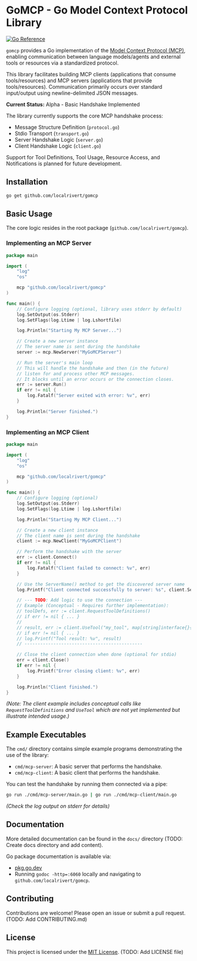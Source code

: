 # GoMCP - Go Model Context Protocol Library

[![Go Reference](https://pkg.go.dev/badge/github.com/localrivert/gomcp.svg)](https://pkg.go.dev/github.com/localrivert/gomcp)

<!-- TODO: Add build status badge once CI is set up -->
<!-- TODO: Add code coverage badge once tests are added -->

`gomcp` provides a Go implementation of the [Model Context Protocol (MCP)](https://modelcontextprotocol.io/introduction), enabling communication between language models/agents and external tools or resources via a standardized protocol.

This library facilitates building MCP clients (applications that consume tools/resources) and MCP servers (applications that provide tools/resources). Communication primarily occurs over standard input/output using newline-delimited JSON messages.

**Current Status:** Alpha - Basic Handshake Implemented

The library currently supports the core MCP handshake process:

- Message Structure Definition (`protocol.go`)
- Stdio Transport (`transport.go`)
- Server Handshake Logic (`server.go`)
- Client Handshake Logic (`client.go`)

Support for Tool Definitions, Tool Usage, Resource Access, and Notifications is planned for future development.

## Installation

```bash
go get github.com/localrivert/gomcp
```

## Basic Usage

The core logic resides in the root package (`github.com/localrivert/gomcp`).

### Implementing an MCP Server

```go
package main

import (
	"log"
	"os"

	mcp "github.com/localrivert/gomcp"
)

func main() {
	// Configure logging (optional, library uses stderr by default)
	log.SetOutput(os.Stderr)
	log.SetFlags(log.Ltime | log.Lshortfile)

	log.Println("Starting My MCP Server...")

	// Create a new server instance
	// The server name is sent during the handshake
	server := mcp.NewServer("MyGoMCPServer")

	// Run the server's main loop
	// This will handle the handshake and then (in the future)
	// listen for and process other MCP messages.
	// It blocks until an error occurs or the connection closes.
	err := server.Run()
	if err != nil {
		log.Fatalf("Server exited with error: %v", err)
	}

	log.Println("Server finished.")
}

```

### Implementing an MCP Client

```go
package main

import (
	"log"
	"os"

	mcp "github.com/localrivert/gomcp"
)

func main() {
	// Configure logging (optional)
	log.SetOutput(os.Stderr)
	log.SetFlags(log.Ltime | log.Lshortfile)

	log.Println("Starting My MCP Client...")

	// Create a new client instance
	// The client name is sent during the handshake
	client := mcp.NewClient("MyGoMCPClient")

	// Perform the handshake with the server
	err := client.Connect()
	if err != nil {
		log.Fatalf("Client failed to connect: %v", err)
	}

	// Use the ServerName() method to get the discovered server name
	log.Printf("Client connected successfully to server: %s", client.ServerName())

	// --- TODO: Add logic to use the connection ---
	// Example (Conceptual - Requires further implementation):
	// toolDefs, err := client.RequestToolDefinitions()
	// if err != nil { ... }
	//
	// result, err := client.UseTool("my_tool", map[string]interface{}{"param": "value"})
	// if err != nil { ... }
	// log.Printf("Tool result: %v", result)
	// ---------------------------------------------

	// Close the client connection when done (optional for stdio)
	err = client.Close()
	if err != nil {
		log.Printf("Error closing client: %v", err)
	}

	log.Println("Client finished.")
}
```

_(Note: The client example includes conceptual calls like `RequestToolDefinitions` and `UseTool` which are not yet implemented but illustrate intended usage.)_

## Example Executables

The `cmd/` directory contains simple example programs demonstrating the use of the library:

- `cmd/mcp-server`: A basic server that performs the handshake.
- `cmd/mcp-client`: A basic client that performs the handshake.

You can test the handshake by running them connected via a pipe:

```bash
go run ./cmd/mcp-server/main.go | go run ./cmd/mcp-client/main.go
```

_(Check the log output on stderr for details)_

## Documentation

More detailed documentation can be found in the `docs/` directory (TODO: Create docs directory and add content).

Go package documentation is available via:

- [pkg.go.dev](https://pkg.go.dev/github.com/localrivert/gomcp)
- Running `godoc -http=:6060` locally and navigating to `github.com/localrivert/gomcp`.

## Contributing

Contributions are welcome! Please open an issue or submit a pull request. (TODO: Add CONTRIBUTING.md)

## License

This project is licensed under the [MIT License](LICENSE). (TODO: Add LICENSE file)
